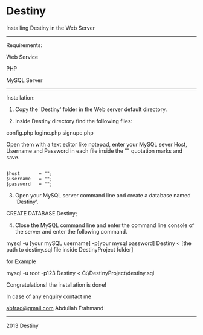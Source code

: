 # Destiny
Installing Destiny in the Web Server

------------------------------------
Requirements:

Web Service

PHP

MySQL Server 

------------------------------------
Installation:

1. Copy the 'Destiny' folder in the Web server default directory.

2. Inside Destiny directory find the following files:

config.php
loginc.php
signupc.php

Open them with a text editor like notepad, enter your MySQL sever Host, Username and Password in each file inside the "" quotation marks and save.

<code>
$host       = "";
$username   = "";
$password   = "";
</code>


3. Open your MySQL server command line and create a database named 'Destiny'.

CREATE DATABASE Destiny;

4. Close the MySQL command line and enter the command line console of the server and enter the following command.

mysql -u [your mySQL username] -p[your mysql password] Destiny < [the path to destiny.sql file inside DestinyProject folder]

for Example

mysql -u root -p123 Destiny < C:\DestinyProject\destiny.sql


Congratulations! the installation is done!

In case of any enquiry contact me 

abfrad@gmail.com
Abdullah Frahmand

-----------------------------------------

2013 Destiny 

